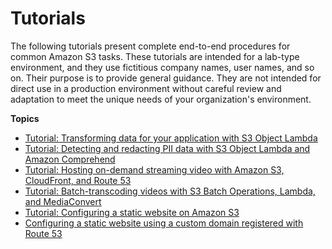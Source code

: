 # Tutorials<a name="tutorials"></a>

 The following tutorials present complete end\-to\-end procedures for common Amazon S3 tasks\. These tutorials are intended for a lab\-type environment, and they use fictitious company names, user names, and so on\. Their purpose is to provide general guidance\. They are not intended for direct use in a production environment without careful review and adaptation to meet the unique needs of your organization's environment\. 

**Topics**
+ [Tutorial: Transforming data for your application with S3 Object Lambda](tutorial-s3-object-lambda-uppercase.md)
+ [Tutorial: Detecting and redacting PII data with S3 Object Lambda and Amazon Comprehend](tutorial-s3-object-lambda-redact-pii.md)
+ [Tutorial: Hosting on\-demand streaming video with Amazon S3, CloudFront, and Route 53](tutorial-s3-cloudfront-route53-video-streaming.md)
+ [Tutorial: Batch\-transcoding videos with S3 Batch Operations, Lambda, and MediaConvert](tutorial-s3-batchops-lambda-mediaconvert-video.md)
+ [Tutorial: Configuring a static website on Amazon S3](HostingWebsiteOnS3Setup.md)
+ [Configuring a static website using a custom domain registered with Route 53](website-hosting-custom-domain-walkthrough.md)